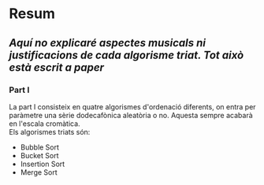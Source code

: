 # Resum
## *Aquí no explicaré aspectes musicals ni justificacions de cada algorisme triat. Tot això està escrit a paper*

### Part I
La part I consisteix en quatre algorismes d'ordenació diferents, on entra per paràmetre una sèrie dodecafònica aleatòria o no. Aquesta sempre acabarà en l'escala cromàtica.  
Els algorismes triats són:
- Bubble Sort
- Bucket Sort
- Insertion Sort
- Merge Sort